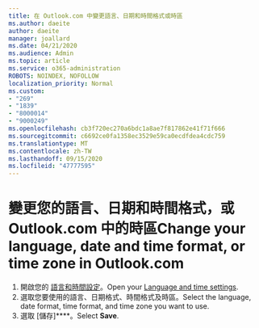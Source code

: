 ```yaml
---
title: 在 Outlook.com 中變更語言、日期和時間格式或時區
ms.author: daeite
author: daeite
manager: joallard
ms.date: 04/21/2020
ms.audience: Admin
ms.topic: article
ms.service: o365-administration
ROBOTS: NOINDEX, NOFOLLOW
localization_priority: Normal
ms.custom:
- "269"
- "1839"
- "8000014"
- "9000249"
ms.openlocfilehash: cb3f720ec270a6bdc1a8ae7f817862e41f71f666
ms.sourcegitcommit: c6692ce0fa1358ec3529e59ca0ecdfdea4cdc759
ms.translationtype: MT
ms.contentlocale: zh-TW
ms.lasthandoff: 09/15/2020
ms.locfileid: "47777595"
---
```

# <a name="change-your-language-date-and-time-format-or-time-zone-in-outlookcom"></a><span data-ttu-id="e3e74-102">變更您的語言、日期和時間格式，或 Outlook.com 中的時區</span><span class="sxs-lookup"><span data-stu-id="e3e74-102">Change your language, date and time format, or time zone in Outlook.com</span></span>

1. <span data-ttu-id="e3e74-103">開啟您的 [語言和時間設定](https://go.microsoft.com/fwlink/?linkid=2085505)。</span><span class="sxs-lookup"><span data-stu-id="e3e74-103">Open your [Language and time settings](https://go.microsoft.com/fwlink/?linkid=2085505).</span></span>
1. <span data-ttu-id="e3e74-104">選取您要使用的語言、日期格式、時間格式及時區。</span><span class="sxs-lookup"><span data-stu-id="e3e74-104">Select the language, date format, time format, and time zone you want to use.</span></span>
1. <span data-ttu-id="e3e74-105">選取 [儲存]\*\*\*\*。</span><span class="sxs-lookup"><span data-stu-id="e3e74-105">Select **Save**.</span></span>